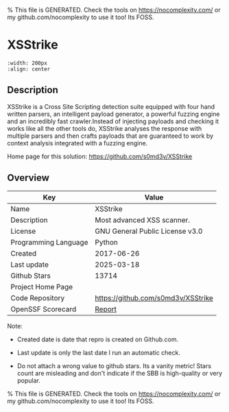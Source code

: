 
% This file is GENERATED. Check the tools on https://nocomplexity.com/ or my github.com/nocomplexity to use it too! Its FOSS. 

# XSStrike


```{image} https://camo.githubusercontent.com/0899d46f6fbc9cbfaa378de3bc94c035e8189a3f6cd791581e2250969d223781/68747470733a2f2f696d6167652e6962622e636f2f637075596f412f7873737472696b652d6c6f676f2e706e67 
:width: 200px 
:align: center 
```

## Description 

XSStrike is a Cross Site Scripting detection suite equipped with four hand written parsers, an intelligent payload generator, a powerful fuzzing engine and an incredibly fast crawler.Instead of injecting payloads and checking it works like all the other tools do, XSStrike analyses the response with multiple parsers and then crafts payloads that are guaranteed to work by context analysis integrated with a fuzzing engine. 

Home page for this solution: https://github.com/s0md3v/XSStrike 

## Overview 

| Key | Value |
| --- | --- |
| Name | XSStrike |
| Description | Most advanced XSS scanner. |
| License | GNU General Public License v3.0 |
| Programming Language | Python |
| Created | 2017-06-26 |
| Last update | 2025-03-18 |
| Github Stars | 13714 |
| Project Home Page |  |
| Code Repository | https://github.com/s0md3v/XSStrike |
| OpenSSF Scorecard | [Report](https://securityscorecards.dev/viewer/?uri=github.com/s0md3v/XSStrike) |

Note:
 - Created date is date that repro is created on Github.com. 

- Last update is only the last date I run an automatic check. 

- Do not attach a wrong value to github stars. Its a vanity metric! Stars count are misleading and 
don't indicate if the SBB is high-quality or very popular.

% This file is GENERATED. Check the tools on https://nocomplexity.com/ or my github.com/nocomplexity to use it too! Its FOSS. 


